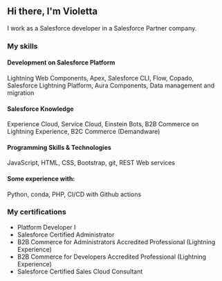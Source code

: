 ## Hi there, I'm Violetta

I work as a Salesforce developer in a Salesforce Partner company. 

### My skills

#### Development on Salesforce Platform
Lightning Web Components, Apex, Salesforce CLI, Flow, Copado, Salesforce Lightning Platform, Aura Components, Data management and migration

#### Salesforce Knowledge
Experience Cloud, Service Cloud, Einstein Bots, B2B Commerce on Lightning Experience, B2C Commerce (Demandware)

#### Programming Skills & Technologies
JavaScript, HTML, CSS, Bootstrap, git, REST Web services

#### Some experience with:
Python, conda, PHP, CI/CD with Github actions

### My certifications
- Platform Developer I
- Salesforce Certified Administrator
- B2B Commerce for Administrators Accredited Professional (Lightning Experience)
- B2B Commerce for Developers Accredited Professional (Lightning Experience)
- Salesforce Certified Sales Cloud Consultant
